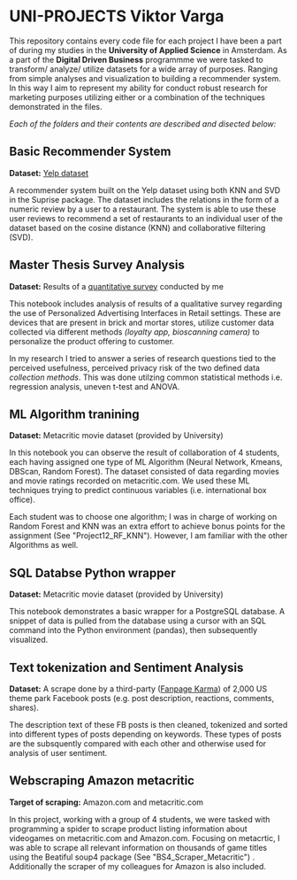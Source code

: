 # <b>UNI-PROJECTS</b> Viktor Varga 
This repository contains every code file for each project I have been a part of during my studies in the <b>University of Applied Science</b> in Amsterdam. 
As a part of the <b>Digital Driven Business</b> programmme we were tasked to transform/ analyze/ utilize datasets for a wide array of purposes. Ranging from simple analyses and visualization to building a recommender system. 
In this way I aim to represent my ability for conduct robust research for marketing purposes utilizing either or a combination of the techniques demonstrated in the files.

<i>Each of the folders and their contents are described and disected below:</i>

## Basic Recommender System

<b>Dataset:</b> [Yelp dataset](https://www.kaggle.com/datasets/yelp-dataset/yelp-dataset)

A recommender system built on the Yelp dataset using both KNN and SVD in the Suprise package. The dataset includes the relations in the form of a numeric review by a user to a restaurant.
The system is able to use these user reviews to recommend a set of restaurants to an individual user of the dataset based on the cosine distance (KNN) and collaborative filtering (SVD).  

## Master Thesis Survey Analysis

<b> Dataset:</b> Results of a [quantitative survey](https://www.linkedin.com/feed/update/urn:li:activity:7097200463053246466/) conducted by me

This notebook includes analysis of results of a qualitative survey regarding the use of Personalized Advertising Interfaces in Retail settings. 
These are devices that are present in brick and mortar stores, utilize customer data collected via different methods <i>(loyalty app, bioscanning camera)</i> to personalize the product offering to customer.

In my research I tried to answer a series of research questions tied to the perceived usefulness, perceived privacy risk of the two defined data <i>collection methods</i>. This was done utilzing common statistical methods i.e. regression analysis, uneven t-test and ANOVA.

## ML Algorithm tranining

<b> Dataset:</b> Metacritic movie dataset (provided by University)

In this notebook you can observe the result of collaboration of 4 students, each having assigned one type of ML Algorithm (Neural Network, Kmeans, DBScan, Random Forest). The dataset consisted of data regarding movies and movie ratings recorded on metacritic.com. We used these ML techniques trying to predict continuous variables (i.e. international box office). 

Each student was to choose one algorithm; I was in charge of working on Random Forest and KNN was an extra effort to achieve bonus points for the assignment (See "Project12_RF_KNN"). 
However, I am familiar with the other Algorithms as well.

## SQL Databse Python wrapper

<b> Dataset:</b> Metacritic movie dataset (provided by University)

This notebook demonstrates a basic wrapper for a PostgreSQL database. A snippet of data is pulled from the database using a cursor with an SQL command into the Python environment (pandas), then subsequently visualized. 

## Text tokenization and Sentiment Analysis

<b> Dataset:</b> A scrape done by a third-party ([Fanpage Karma](https://www.fanpagekarma.com/)) of 2,000 US theme park Facebook posts (e.g. post description, reactions, comments, shares).

The description text of these FB posts is then cleaned, tokenized and sorted into different types of posts depending on keywords. These types of posts are the subsquently compared with each other and otherwise used for analysis of user sentiment.

## Webscraping Amazon metacritic

<b> Target of scraping:</b> Amazon.com and metacritic.com

In this project, working with a group of 4 students, we were tasked with programming a spider to scrape product listing information about videogames on metacritic.com and Amazon.com. Focusing on metacrtic, I was able to scrape all relevant information on thousands of game titles using the Beatiful soup4 package (See "BS4_Scraper_Metacritic") . Additionally the scraper of my colleagues for Amazon is also included.
